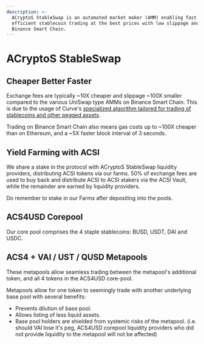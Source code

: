 ```yaml
---
description: >-
  ACryptoS StableSwap is an automated market maker (AMM) enabling fast and
  efficient stablecoin trading at the best prices with low slippage and fees on
  Binance Smart Chain.
---
```


# ACryptoS StableSwap

## Cheaper Better Faster

Exchange fees are typically ~10X cheaper and slippage ~100X smaller compared to the various UniSwap type AMMs on Binance Smart Chain. This is due to the usage of Curve's [specialized algorithm tailored for trading of stablecoins and other pegged assets](https://www.curve.fi/stableswap-paper.pdf).

Trading on Binance Smart Chain also means gas costs up to ~100X cheaper than on Ethereum, and a ~5X faster block interval of 3 seconds.

## Yield Farming with ACSI <a id="b267"></a>

We share a stake in the protocol with ACryptoS StableSwap liquidity providers, distributing ACSI tokens via our farms. 50% of exchange fees are used to buy back and distribute ACSI to ACSI stakers via the ACSI Vault, while the remainder are earned by liquidity providers.

Do remember to stake in our Farms after depositing into the pools.

## ACS4USD Corepool

Our core pool comprises the 4 staple stablecoins: BUSD, USDT, DAI and USDC.

## ACS4 + VAI / UST / QUSD Metapools

These metapools allow seamless trading between the metapool's additional token, and all 4 tokens in the ACS4USD core-pool.

Metapools allow for one token to seemingly trade with another underlying base pool with several benefits:

* Prevents dilution of base pool.
* Allows listing of less liquid assets.
* Base pool holders are shielded from systemic risks of the metapool. \(i.e. should VAI lose it's peg, ACS4USD corepool liquidity providers who did not provide liquidity to the metapool will not be affected\)

